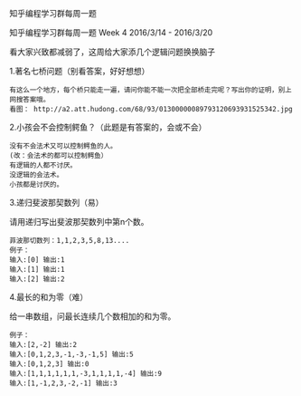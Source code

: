 知乎编程学习群每周一题

知乎编程学习群每周一题 Week 4 2016/3/14 - 2016/3/20

看大家兴致都减弱了，这周给大家添几个逻辑问题换换脑子


1.著名七桥问题（别看答案，好好想想）

	有这么一个地方，每个桥只能走一遍，请问你能不能一次把全部桥走完呢？写出你的证明，别上网搜答案哦。
	看图： http://a2.att.hudong.com/68/93/01300000089793120693931525342.jpg
	
2.小孩会不会控制鳄鱼？（此题是有答案的，会或不会）

	没有不会法术又可以控制鳄鱼的人。
	(改：会法术的都可以控制鳄鱼）
	有逻辑的人都不讨厌。
	没逻辑的会法术。
	小孩都是讨厌的。

3.递归斐波那契数列（易）

请用递归写出斐波那契数列中第n个数。

	菲波那切数列：1,1,2,3,5,8,13....
	例子：
	输入:[0] 输出:1
	输入:[1] 输出:1
	输入:[2] 输出:2
	
4.最长的和为零（难）

给一串数组，问最长连续几个数相加的和为零。

	例子：
	输入:[2,-2] 输出:2
	输入:[0,1,2,3,-1,-3,-1,5] 输出:5
	输入:[0,1,2,3] 输出:0
	输入:[1,1,1,1,1,1,-3,1,1,1,1,-4] 输出:9
	输入:[1,-1,2,3,-2,-1] 输出:3
